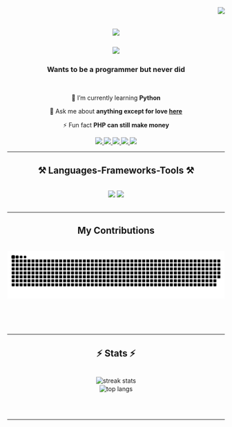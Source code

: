 <img align="right" src="https://visitor-badge.laobi.icu/badge?page_id=lalusahibul.lalusahibul" />

<h1 align="center">
    <img src="https://readme-typing-svg.herokuapp.com/?font=Righteous&size=35&center=true&vCenter=true&width=500&height=70&duration=3000&lines=Hello+there%2C;The+angel+from+my+nightmare;" />
</h1>
<div align="center">
<img src="https://cdn.hashnode.com/res/hashnode/image/upload/v1683547373601/25ecb286-fc4c-4c87-963b-32294d945322.gif?w=1600&h=840&fit=crop&crop=entropy&auto=format,compress&gif-q=60&format=webm" target="_blank" width="600">
</div>
<h3 align="center">Wants to be a programmer but never did</h3>

<br/>

<div align="center">
 
 🌱 I’m currently learning **Python**

💬 Ask me about **anything except for love [here](https://github.com/lalusahibul/lalusahibul/issues)**

⚡ Fun fact **PHP can still make money**

 </div>
 
<div align="center"> 
  <a href="https://instagram.com/lalusahibul_/">
    <img src="https://img.shields.io/badge/Instagram-%23E4405F.svg?logo=Instagram&logoColor=white" />
  </a>
  <a href="https://linkedin.com/in/lalu-sahibul-purwa">
    <img src="https://img.shields.io/badge/LinkedIn-%230077B5.svg?logo=linkedin&logoColor=white" />
  </a>
  <a href="https://x.com/lalusahibulprw">
    <img src="https://img.shields.io/badge/X-black.svg?logo=X&logoColor=white" />
  </a>
  <a href="https://facebook.com/lalusahibulprw">
    <img src="https://img.shields.io/badge/facebook-blue.svg?logo=Facebook&logoColor=white" />
  </a>
  <a href="mailto:lalusahibulpurwa@gmail.com">
    <img src="https://img.shields.io/badge/gmail-red.svg?logo=Gmail&logoColor=white" />
  </a>
</div>

 <hr/>
 
<h2 align="center">⚒️ Languages-Frameworks-Tools ⚒️</h2>
<br/>
<div align="center">
    <img src="https://skillicons.dev/icons?i=bootstrap,html,css,laravel,vscode,github,figma,git" />
    <img src="https://skillicons.dev/icons?i=php,javascript,java,mysql,python" /><br>
</div>

<br/>
<hr/>

<div align="center">
  <h2>My Contributions</h2>
  <br>
  <img alt="snake eating my contributions" src="https://raw.githubusercontent.com/lalusahibul/lalusahibul/output/github-contribution-grid-snake.svg" />
  
  <br/><br/><br/>
</div>

<hr/>

<h2 align="center">⚡ Stats ⚡</h2>
<br>
<div align=center>
  <img src="https://streak-stats.demolab.com?user=lalusahibul&theme=blue-green&card_height=200" alt="streak stats"/>
  <br/>
  
  <img width=325 align="center" src="https://github-readme-stats.vercel.app/api/top-langs/?username=lalusahibul&hide=HTML&langs_count=8&layout=compact&theme=react&border_radius=10&size_weight=0.5&count_weight=0.5&exclude_repo=github-readme-stats" alt="top langs" />
</div>

<br/><br/>

<hr/>

<br/>

<!-- comment -->
<div align="center">
<!-- <a href='https://ko-fi.com/V7V4RAK9C' target='_blank'><img height='64' style='border:0px;height:64px;' src='https://storage.ko-fi.com/cdn/kofi1.png?v=3' border='0' alt='Buy Me a Coffee at ko-fi.com' /></a> -->
</div>

<br/>
